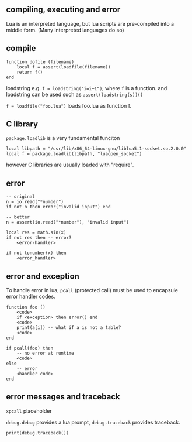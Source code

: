 ## compiling, executing and error

Lua is an interpreted language, but lua scripts are pre-compiled into
a middle form. (Many interpreted languages do so)

## compile

```
function dofile (filename)
	local f = assert(loadfile(filename))
	return f()
end
```

loadstring e.g. `f = loadstring("i=i+1")`, where `f` is a function.
and loadstring can be used such as `assert(loadstring(s))()`

`f = loadfile("foo.lua")` loads foo.lua as function f.

## C library

`package.loadlib` is a very fundamental funciton
```
local libpath = "/usr/lib/x86_64-linux-gnu/liblua5.1-socket.so.2.0.0"
local f = package.loadlib(libpath, "luaopen_socket")
```

however C libraries are usually loaded with "require".

## error

```
-- original
n = io.read("*number")
if not n then error("invalid input") end

-- better
n = assert(io.read("*number"), "invalid input")
```

```
local res = math.sin(x)
if not res then -- error?
	<error-handler>

if not tonumber(x) then
	<error_handler>
```

## error and exception

To handle error in lua, `pcall` (protected call) must be used to encapsule error handler codes.
```
function foo ()
	<code>
	if <exception> then error() end
	<code>
	print(a[i]) -- what if a is not a table?
	<code>
end

if pcall(foo) then
	-- no error at runtime
	<code>
else
	-- error
	<handler code>
end
```

## error messages and traceback

`xpcall` placeholder

`debug.debug` provides a lua prompt, `debug.traceback` provides traceback.

`print(debug.traceback())`
